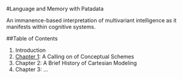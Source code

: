 #Language and Memory with Patadata

An immanence-based interpretation of multivariant intelligence as it manifests within cognitive systems. 

##Table of Contents

1. Introduction 
2. [Chapter 1](https://github.com/nerdfiles/Language-and-Memory-with-Patadata/blob/master/Chapter%201.markdown): A Calling on of Conceptual Schemes
3. Chapter 2: A Brief History of Cartesian Modeling
4. Chapter 3: ...
